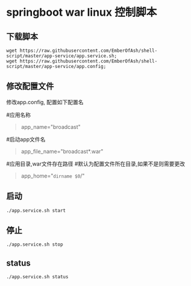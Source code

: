 # springboot war linux 控制脚本

## 下载脚本

```linux
wget https://raw.githubusercontent.com/EmberOfAsh/shell-script/master/app-service/app.service.sh;
wget https://raw.githubusercontent.com/EmberOfAsh/shell-script/master/app-service/app.config;
```

## 修改配置文件
修改app.config, 配置如下配置名

#应用名称
>app_name="broadcast"


#启动app文件名
>app_file_name="broadcast*.war"

#应用目录,war文件存在路径
#默认为配置文件所在目录,如果不是则需要更改
>app_home="`dirname $0`/"


## 启动
```Linux
./app.service.sh start 
```

## 停止
```Linux
./app.service.sh stop 
```
## status
```Linux
./app.service.sh status 
```

